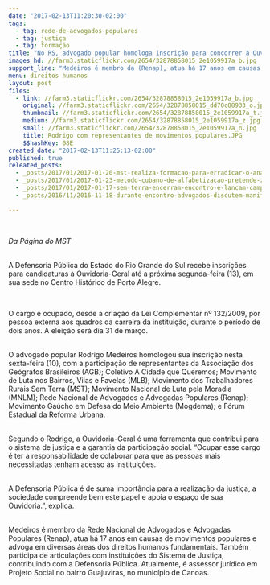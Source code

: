 ```yaml
---
date: "2017-02-13T11:20:30-02:00"
tags:
  - tag: rede-de-advogados-populares
  - tag: justiça
  - tag: formação
title: "No RS, advogado popular homologa inscrição para concorrer à Ouvidoria-Geral da Defensoria Pública\n"
images_hd: //farm3.staticflickr.com/2654/32878858015_2e1059917a_b.jpg
support_line: "Medeiros é membro da (Renap), atua há 17 anos em causas de movimentos populares e advoga em diversas áreas dos direitos humanos."
menu: direitos humanos
layout: post
files:
  - link: //farm3.staticflickr.com/2654/32878858015_2e1059917a_b.jpg
    original: //farm3.staticflickr.com/2654/32878858015_dd70c88933_o.jpg
    thumbnail: //farm3.staticflickr.com/2654/32878858015_2e1059917a_t.jpg
    medium: //farm3.staticflickr.com/2654/32878858015_2e1059917a_z.jpg
    small: //farm3.staticflickr.com/2654/32878858015_2e1059917a_n.jpg
    title: Rodrigo com representantes de movimentos populares.JPG
    $$hashKey: 08E
created_date: "2017-02-13T11:25:13-02:00"
published: true
releated_posts:
  - _posts/2017/01/2017-01-20-mst-realiza-formacao-para-erradicar-o-analfabetismo-na-bahia.md
  - _posts/2017/01/2017-01-23-metodo-cubano-de-alfabetizacao-pretende-zerar-o-analfabetismo-em-11-areas-do-mst-na-bahia.md
  - _posts/2017/01/2017-01-17-sem-terra-encerram-encontro-e-lancam-campanha-para-construcao-de-centro-de-formacao.md
  - _posts/2016/11/2016-11-18-durante-encontro-advogados-discutem-manifestacoes-populares-e-formas-de-resistencia.md

---
```

<p>&nbsp;</p>

<p><em>Da P&aacute;gina do MST&nbsp;</em></p>

<p><br />
A Defensoria P&uacute;blica do Estado do Rio Grande do Sul recebe inscri&ccedil;&otilde;es para candidaturas &agrave; Ouvidoria-Geral at&eacute; a pr&oacute;xima segunda-feira (13), em sua sede no Centro Hist&oacute;rico de Porto Alegre.</p>

<p>&nbsp;</p>

<p>O cargo &eacute; ocupado, desde a cria&ccedil;&atilde;o da Lei Complementar n&ordm; 132/2009, por pessoa externa aos quadros da carreira da institui&ccedil;&atilde;o, durante o per&iacute;odo de dois anos. A elei&ccedil;&atilde;o ser&aacute; dia 31 de mar&ccedil;o.&nbsp;</p>

<p><br />
O advogado popular Rodrigo Medeiros homologou sua inscri&ccedil;&atilde;o nesta sexta-feira (10), com a participa&ccedil;&atilde;o de representantes da Associa&ccedil;&atilde;o dos Ge&oacute;grafos Brasileiros (AGB); Coletivo A Cidade que Queremos; Movimento de Luta nos Bairros, Vilas e Favelas (MLB); Movimento dos Trabalhadores Rurais Sem Terra (MST); Movimento Nacional de Luta pela Moradia (MNLM); Rede Nacional de Advogados e Advogadas Populares (Renap); Movimento Ga&uacute;cho em Defesa do Meio Ambiente (Mogdema); e F&oacute;rum Estadual da Reforma Urbana.</p>

<p><br />
Segundo o Rodrigo, a Ouvidoria-Geral &eacute; uma ferramenta que contribui para o sistema de justi&ccedil;a e a garantia da participa&ccedil;&atilde;o social. &ldquo;Ocupar esse cargo &eacute; ter a responsabilidade de colaborar para que as pessoas mais necessitadas tenham acesso &agrave;s institui&ccedil;&otilde;es.</p>

<p><br />
A Defensoria P&uacute;blica &eacute; de suma import&acirc;ncia para a realiza&ccedil;&atilde;o da justi&ccedil;a, a sociedade compreende bem este papel e apoia o espa&ccedil;o de sua Ouvidoria.&rdquo;, explica.</p>

<p><br />
Medeiros &eacute; membro da Rede Nacional de Advogados e Advogadas Populares (Renap), atua h&aacute; 17 anos em causas de movimentos populares e advoga em diversas &aacute;reas dos direitos humanos fundamentais. Tamb&eacute;m participa de articula&ccedil;&otilde;es com institui&ccedil;&otilde;es do Sistema de Justi&ccedil;a, contribuindo com a Defensoria P&uacute;blica. Atualmente, &eacute; assessor jur&iacute;dico em Projeto Social no bairro Guajuviras, no munic&iacute;pio de Canoas.</p>

<p>&nbsp;</p>

<p>&nbsp;</p>
